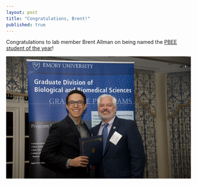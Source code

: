 ```yaml
---
layout: post
title: "Congratulations, Brent!"
published: true
---
```


Congratulations to lab member Brent Allman on being named the [PBEE student of the year](http://biomed.emory.edu/news-events/events/gdbbs-awards-banquet-2018.html)!

!["Brent receiving award"](/images/brent_pbee_award.jpg)